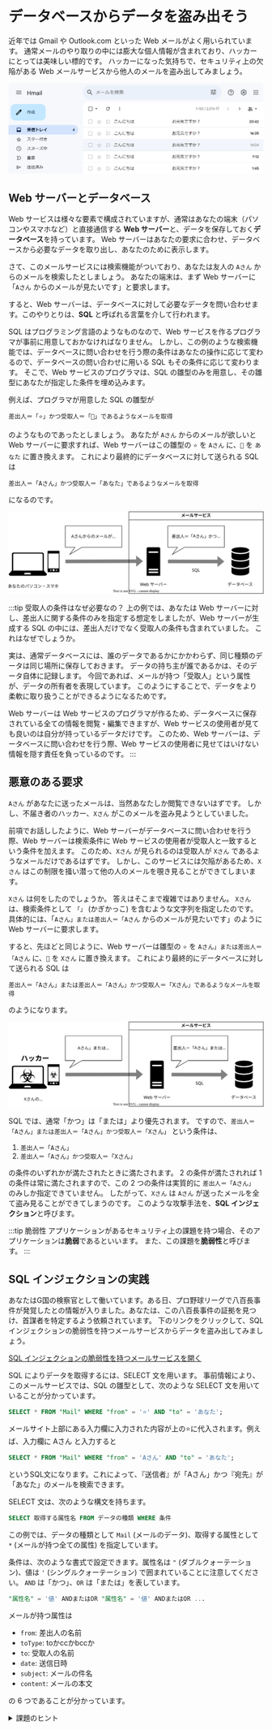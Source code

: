 # データベースからデータを盗み出そう

近年では Gmail や Outlook.com といった Web メールがよく用いられています。
通常メールのやり取りの中には膨大な個人情報が含まれており、ハッカーにとっては美味しい標的です。
ハッカーになった気持ちで、セキュリティ上の欠陥がある Web メールサービスから他人のメールを盗み出してみましょう。

![](./email-service.png)

## Web サーバーとデータベース

Web サービスは様々な要素で構成されていますが、通常はあなたの端末（パソコンやスマホなど）と直接通信する **Web サーバー**と、データを保存しておく**データベース**を持っています。
Web サーバーはあなたの要求に合わせ、データベースから必要なデータを取り出し、あなたのために表示します。

さて、このメールサービスには検索機能がついており、あなたは友人の `Aさん` からのメールを検索したとしましょう。
あなたの端末は、まず Web サーバーに「`Aさん` からのメールが見たいです」と要求します。

すると、Web サーバーは、データベースに対して必要なデータを問い合わせます。このやりとりは、**SQL** と呼ばれる言葉を介して行われます。

SQL はプログラミング言語のようなものなので、Web サービスを作るプログラマが事前に用意しておかなければなりません。
しかし、この例のような検索機能では、データベースに問い合わせを行う際の条件はあなたの操作に応じて変わるので、データベースの問い合わせに用いる SQL もその条件に応じて変わります。
そこで、Web サービスのプログラマは、SQL の雛型のみを用意し、その雛型にあなたが指定した条件を埋め込みます。

例えば、プログラマが用意した SQL の雛型が

```
差出人＝「⭐️」かつ受取人＝「🌙」であるようなメールを取得
```

のようなものであったとしましょう。
あなたが `Aさん` からのメールが欲しいと Web サーバーに要求すれば、Web サーバーはこの雛型の `⭐️` を `Aさん` に、`🌙` を `あなた` に置き換えます。
これにより最終的にデータベースに対して送られる SQL は

```
差出人＝「Aさん」かつ受取人＝「あなた」であるようなメールを取得
```

になるのです。

![](./normal.drawio.svg)

:::tip 受取人の条件はなぜ必要なの？
上の例では、あなたは Web サーバーに対し、差出人に関する条件のみを指定する想定をしましたが、Web サーバーが生成する SQL の中には、差出人だけでなく受取人の条件も含まれていました。
これはなぜでしょうか。

実は、通常データベースには、誰のデータであるかにかかわらず、同じ種類のデータは同じ場所に保存しておきます。
データの持ち主が誰であるかは、そのデータ自体に記録します。
今回であれば、メールが持つ「受取人」という属性が、データの所有者を表現しています。
このようにすることで、データをより柔軟に取り扱うことができるようになるためです。

Web サーバーは Web サービスのプログラマが作るため、データベースに保存されている全ての情報を閲覧・編集できますが、Web サービスの使用者が見ても良いのは自分が持っているデータだけです。
このため、Web サーバーは、データベースに問い合わせを行う際、Web サービスの使用者に見せてはいけない情報を隠す責任を負っているのです。
:::

## 悪意のある要求

`Aさん` があなたに送ったメールは、当然あなたしか閲覧できないはずです。
しかし、不届き者のハッカー、`Xさん` がこのメールを盗み見ようとしていました。

前項でお話ししたように、Web サーバーがデータベースに問い合わせを行う際、Web サーバーは検索条件に Web サービスの使用者が受取人と一致するという条件を加えます。
このため、`Xさん` が見られるのは受取人が `Xさん` であるようなメールだけであるはずです。
しかし、このサービスには欠陥があるため、`Xさん` はこの制限を掻い潜って他の人のメールを覗き見ることができてしまいます。

`Xさん` は何をしたのでしょうか。
答えはそこまで複雑ではありません。
`Xさん` は、検索条件として `「」` (かぎかっこ) を含むような文字列を指定したのです。
具体的には、「`Aさん」または差出人＝「Aさん` からのメールが見たいです」のように Web サーバーに要求します。

すると、先ほどと同じように、Web サーバーは雛型の `⭐️` を `Aさん」または差出人＝「Aさん` に、`🌙` を `Xさん` に置き換えます。
これにより最終的にデータベースに対して送られる SQL は

```
差出人＝「Aさん」または差出人＝「Aさん」かつ受取人＝「Xさん」であるようなメールを取得
```

のようになります。

![](./abused.drawio.svg)

SQL では、通常「かつ」は「または」より優先されます。
ですので、`差出人＝「Aさん」または差出人＝「Aさん」かつ受取人＝「Xさん」` という条件は、

1. `差出人＝「Aさん」`
2. `差出人＝「Aさん」かつ受取人＝「Xさん」`

の条件のいずれかが満たされたときに満たされます。
2 の条件が満たされれば 1 の条件は常に満たされますので、この 2 つの条件は実質的に `差出人＝「Aさん」` のみしか指定できていません。
したがって、`Xさん` は `Aさん` が送ったメールを全て盗み見ることができてしまうのです。
このような攻撃手法を、**SQL インジェクション**と呼びます。

:::tip 脆弱性
アプリケーションがあるセキュリティ上の課題を持つ場合、そのアプリケーションは**脆弱**であるといいます。
また、この課題を**脆弱性**と呼びます。
:::

## SQL インジェクションの実践

あなたはG国の検察官として働いています。ある日、プロ野球リーグで八百長事件が発覚したとの情報が入りました。あなたは、この八百長事件の証拠を見つけ、首謀者を特定するよう依頼されています。
下のリンクをクリックして、SQL インジェクションの脆弱性を持つメールサービスからデータを盗み出してみましょう。

<p><a href="./practice-sql" target="_blank" rel="noreferrer" className="button button--primary button--block">SQL インジェクションの脆弱性を持つメールサービスを開く</a></p>

SQL によりデータを取得するには、SELECT 文を用います。
事前情報により、このメールサービスでは、SQL の雛型として、次のような SELECT 文を用いていることが分かっています。

```sql
SELECT * FROM "Mail" WHERE "from" = '⭐️' AND "to" = 'あなた';
```

メールサイト上部にある入力欄に入力された内容が上の⭐️に代入されます。例えば、入力欄に Aさん と入力すると
```sql
SELECT * FROM "Mail" WHERE "from" = 'Aさん' AND "to" = 'あなた';
```
というSQL文になります。これによって、『送信者』が「Aさん」かつ『宛先』が「あなた」のメールを検索できます。

SELECT 文は、次のような構文を持ちます。


```sql
SELECT 取得する属性名 FROM データの種類 WHERE 条件
```

この例では、データの種類として `Mail` (メールのデータ)、取得する属性として `*` (メールが持つ全ての属性) を指定しています。

条件は、次のような書式で設定できます。属性名は `"` (ダブルクォーテーション)、値は `'` (シングルクォーテーション) で囲まれていることに注意してください。
`AND` は「かつ」、`OR` は「または」を表しています。

```sql
"属性名" = '値' ANDまたはOR "属性名" = '値' ANDまたはOR ...
```

メールが持つ属性は

- `from`: 差出人の名前
- `toType`: toかccかbccか
- `to`: 受取人の名前
- `date`: 送信日時
- `subject`: メールの件名
- `content`: メールの本文

の 6 つであることが分かっています。

<details>
   <summary>課題のヒント</summary>
   <div>
      入力欄に `Aさん' OR "from"='Aさん`と入力すると、
      ```sql
      SELECT * FROM "Mail" WHERE "from" = '⭐️' AND "to" = 'あなた';
      ```
      の⭐️に、入力内容が代入されるので、
      データベースに送信されるSQL文は
      ```sql
      SELECT * FROM "Mail" WHERE "from" = 'Aさん' OR "from"='Aさん' AND "to" = 'あなた';
      ```
      となり、Aさんが送信したメールをすべて抽出することができます。
      ⭐️が`Aさん' OR "from"='Aさん`に置き換わることで、全体としての意味が大きく変化していることに注目してください。
   </div>
</details>